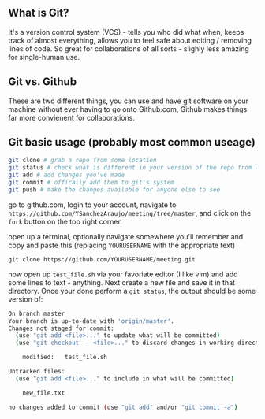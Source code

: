 
<h2>What is Git?</h2>
It's a version control system (VCS) - tells you who did what when, keeps track of almost everything, allows you to feel safe about editing / removing lines of code. So great for collaborations of all sorts - slighly less amazing for single-human use. 

<h2>Git vs. Github</h2>
These are two different things, you can use and have git software on your machine without ever having to go onto Github.com, Github makes things far more convienent for collaborations. 

<h2> Git basic usage (probably most common useage) </h2>


```bash
git clone # grab a repo from some location
git status # check what is different in your version of the repo from what git has "officially"
git add # add changes you've made
git commit # offically add them to git's system
git push # make the changes available for anyone else to see
```

go to github.com, login to your account, navigate to `https://github.com/YSanchezAraujo/meeting/tree/master`, and click on the `fork` button on the top right corner. 

open up a terminal, optionally navigate somewhere you'll remember and copy and paste this (replacing `YOURUSERNAME` with the appropriate text)
```
git clone https://github.com/YOURUSERNAME/meeting.git
```

now open up `test_file.sh` via your favoriate editor (I like vim) and add some lines to text - anything. Next create a new file and save it in that directory. Once your done perform a `git status`, the output should be some version of: 

```bash
On branch master
Your branch is up-to-date with 'origin/master'.
Changes not staged for commit:
  (use "git add <file>..." to update what will be committed)
  (use "git checkout -- <file>..." to discard changes in working directory)

	modified:   test_file.sh

Untracked files:
  (use "git add <file>..." to include in what will be committed)

	new_file.txt

no changes added to commit (use "git add" and/or "git commit -a")
```
